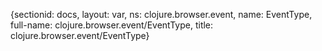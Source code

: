 {sectionid: docs, layout: var, ns: clojure.browser.event, name: EventType, full-name: clojure.browser.event/EventType,
  title: clojure.browser.event/EventType}
